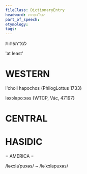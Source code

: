 ```yaml
---
fileClass: DictionaryEntry
headword: לכל־הפּחות
part_of_speech: 
etymology: 
tags: 
---
```

לכל־הפּחות

'at least'

WESTERN
========

l'choll hapochos  {PhilogLottus 1733}

ləxɔləpoːxəs {WTCP, Vác, 47197}

CENTRAL
========

HASIDIC
=======
= AMERICA = 

/ləxɔlaˈpuxəs/ ~ /ləˈxɔlapuxəs/